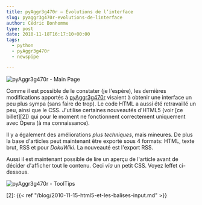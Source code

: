 ```yaml
---
title: pyAggr3g470r – Évolutions de l’interface
slug: pyaggr3g470r-evolutions-de-linterface
author: Cédric Bonhomme
type: post
date: 2010-11-18T16:17:10+00:00
tags:
  - python
  - pyAggr3g470r
  - newspipe

---
```

![pyAggr3g470r - Main Page](/images/blog/2010/11/pyAggr3g470r_main-page.png)

Comme il est possible de le constater (je l'espère), les dernières modifications
apportés à [pyAggr3g470r][1] visaient à obtenir une interface un peu plus sympa
(sans faire de trop). Le code HTML a aussi été retravaillé un peu, ainsi que le
CSS. J'utilise certaines nouveautés d'HTML5 (voir [ce billet][2]) qui pour le
moment ne fonctionnent correctement uniquement avec Opera (à ma connaissance).

Il y a également des améliorations _plus techniques_, mais mineures. De plus la
base d'articles peut maintenant être exporté sous 4 formats: HTML, texte brut,
RSS et pour _DokuWiki_. La nouveauté est l'export RSS.

Aussi il est maintenant possible de lire un aperçu de l'article avant de
décider d'afficher tout le contenu. Ceci _via_ un petit CSS.
Voyez leffet ci-dessous.

![pyAggr3g470r - ToolTips](/images/blog/2010/11/pyAggr3g470r_ToolTips.png)

 [1]: https://git.sr.ht/~cedric/pyAggr3g470r
 [2]: {{< ref "/blog/2010-11-15-html5-et-les-balises-input.md" >}}
 